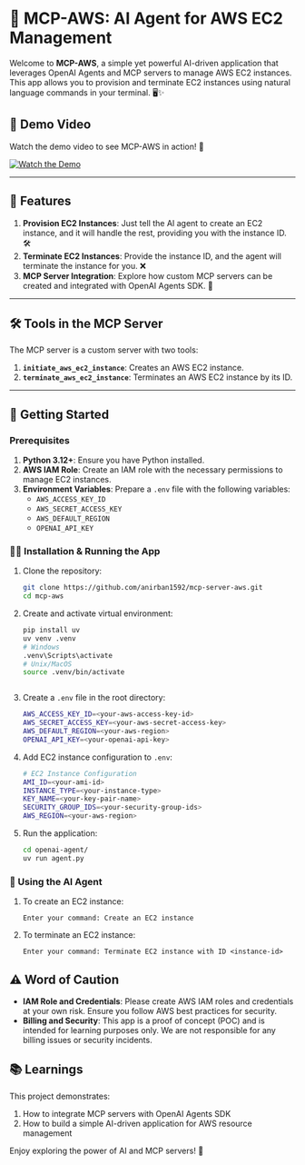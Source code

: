 # 🚀 MCP-AWS: AI Agent for AWS EC2 Management

Welcome to **MCP-AWS**, a simple yet powerful AI-driven application that leverages OpenAI Agents and MCP servers to manage AWS EC2 instances. This app allows you to provision and terminate EC2 instances using natural language commands in your terminal. 🖥️✨

## 🎥 Demo Video

Watch the demo video to see MCP-AWS in action! 🚀

[![Watch the Demo](https://img.youtube.com/vi/nT6w48w03NI/0.jpg)](https://youtu.be/nT6w48w03NI)

---

## 🌟 Features

1. **Provision EC2 Instances**: Just tell the AI agent to create an EC2 instance, and it will handle the rest, providing you with the instance ID. 🛠️
2. **Terminate EC2 Instances**: Provide the instance ID, and the agent will terminate the instance for you. ❌
3. **MCP Server Integration**: Explore how custom MCP servers can be created and integrated with OpenAI Agents SDK. 🧩

---

## 🛠️ Tools in the MCP Server

The MCP server is a custom server with two tools:
1. **`initiate_aws_ec2_instance`**: Creates an AWS EC2 instance.
2. **`terminate_aws_ec2_instance`**: Terminates an AWS EC2 instance by its ID.

---

## 🚀 Getting Started

### Prerequisites
1. **Python 3.12+**: Ensure you have Python installed.
2. **AWS IAM Role**: Create an IAM role with the necessary permissions to manage EC2 instances.
3. **Environment Variables**: Prepare a `.env` file with the following variables:
   - `AWS_ACCESS_KEY_ID`
   - `AWS_SECRET_ACCESS_KEY`
   - `AWS_DEFAULT_REGION`
   - `OPENAI_API_KEY`

### 🏃‍♂️ Installation & Running the App

1. Clone the repository:
    ```bash
    git clone https://github.com/anirban1592/mcp-server-aws.git
    cd mcp-aws
    ```

2. Create and activate virtual environment:
    ```bash
    pip install uv
    uv venv .venv
    # Windows
    .venv\Scripts\activate
    # Unix/MacOS
    source .venv/bin/activate
    ```


    ```

3. Create a `.env` file in the root directory:
    ```bash
    AWS_ACCESS_KEY_ID=<your-aws-access-key-id>
    AWS_SECRET_ACCESS_KEY=<your-aws-secret-access-key>
    AWS_DEFAULT_REGION=<your-aws-region>
    OPENAI_API_KEY=<your-openai-api-key>
    ```

4. Add EC2 instance configuration to `.env`:
    ```bash
    # EC2 Instance Configuration
    AMI_ID=<your-ami-id>
    INSTANCE_TYPE=<your-instance-type>
    KEY_NAME=<your-key-pair-name>
    SECURITY_GROUP_IDS=<your-security-group-ids>
    AWS_REGION=<your-aws-region>
    ```

5. Run the application:
    ```bash
    cd openai-agent/
    uv run agent.py
    ```

### 💬 Using the AI Agent

1. To create an EC2 instance:
    ```
    Enter your command: Create an EC2 instance
    ```

2. To terminate an EC2 instance:
    ```
    Enter your command: Terminate EC2 instance with ID <instance-id>
    ```





## ⚠️ Word of Caution

- **IAM Role and Credentials**: Please create AWS IAM roles and credentials at your own risk. Ensure you follow AWS best practices for security.
- **Billing and Security**: This app is a proof of concept (POC) and is intended for learning purposes only. We are not responsible for any billing issues or security incidents.

## 📚 Learnings

This project demonstrates:
1. How to integrate MCP servers with OpenAI Agents SDK
2. How to build a simple AI-driven application for AWS resource management

Enjoy exploring the power of AI and MCP servers! 🌟
